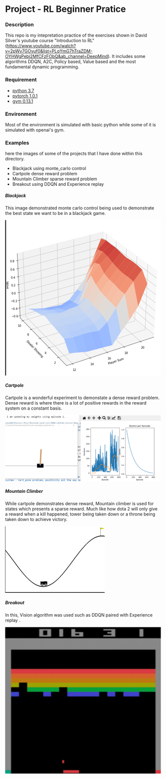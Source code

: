 # Project - RL Beginner Pratice

### Description
This repo is my intepretation practice of the exercises shown in David Silver's youtube course "Introduction to RL" (https://www.youtube.com/watch?v=2pWv7GOvuf0&list=PLqYmG7hTraZDM-OYHWgPebj2MfCFzFObQ&ab_channel=DeepMind). 
It includes some algorithms DDQN, A2C, Policy based, Value based and the most fundamental dynamic programming.

### Requirement
* [python 3.7](https://www.python.org) 
* [pytorch 1.0.1](https://pytorch.org/)
* [gym 0.13.1](https://github.com/openai/gym)

### Environment

Most of the environment is simulated with basic python while some of it is simulated with openai's gym.

### Examples 
here the images of some of the projects that I have done within this directory.
* Blackjack using monte_carlo control
* Cartpole dense reward problem
* Mountain Climber sparse reward problem
* Breakout using DDQN and Experience replay

##### Blackjack
This image demonstrated monte carlo control being used to demonstrate the best state we want to be in a blackjack game.

![blackjack](pictures/monte_carlo_control.png)

##### Cartpole
Cartpole is a wonderful experiment to demonstate a dense reward problem.
Dense reward is where there is a lot of positive rewards in the reward system on a constant basis.

![dense reward](pictures/cartpole.png)

##### Mountain Climber 
While cartpole demonstrates dense reward, Mountain climber is used for states which presents a sparse reward.
Much like how dota 2 will only give a reward when a kill happened, tower being taken down or a throne being taken down to achieve victory.

![sparse reward](pictures/mountain.png)

##### Breakout 
In this, Vision algorithm was used such as DDQN paired with Experience replay .

![breakout](pictures/breakoutDDQN.png)

